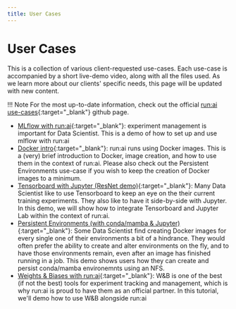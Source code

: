 ```yaml
---
title: User Cases
---
```

# User Cases

This is a collection of various client-requested use-cases. Each use-case is accompanied by a short live-demo video, along with all the files used. As we learn more about our clients' specific needs, this page will be updated with new content. 
  
 !!! Note
	For the most up-to-date information, check out the official [run:ai use-cases](https://github.com/run-ai/use-cases){:target="_blank"} github page.  
  
+ [MLflow with run:ai](https://github.com/run-ai/use-cases/tree/master/runai_mlflow_demo){:target="_blank"}: experiment management is important for Data Scientist. This is a demo of how to set up and use mlflow with run:ai  
+ [Docker intro](https://github.com/run-ai/use-cases/tree/master/runai_docker_intro){:target="_blank"}: run:ai runs using Docker images. This is a (very) brief introduction to Docker, image creation, and how to use them in the context of run:ai. Please also check out the Persistent Environments use-case if you wish to keep the creation of Docker images to a minimum.  
+ [Tensorboard with Jupyter (ResNet demo)](https://github.com/run-ai/use-cases/tree/master/runai_tensorboard_demo_with_resnet){:target="_blank"}: Many Data Scientist like to use Tensorboard to keep an eye on the their current training experiments. They also like to have it side-by-side with Jupyter. In this demo, we will show how to integrate Tensorboard and Jupyter Lab within the context of run:ai.  
+ [Persistent Environments (with conda/mamba & Jupyter)](https://github.com/run-ai/use-cases/tree/master/runai_persist_envs){:target="_blank"}: Some Data Scientist find creating Docker images for every single one of their environments a bit of a hindrance. They would often prefer the ability to create and alter environments on the fly, and to have those environments remain, even after an image has finished running in a job. This demo shows users how they can create and persist conda/mamba environemnts using an NFS.  
+ [Weights & Biases with run:ai](https://github.com/run-ai/use-cases/tree/master/runai_wandb){:target="_blank"}: W&B is one of the best (if not the best) tools for experiment tracking and management, which is why run:ai is proud to have them as an official partner. In this tutorial, we'll demo how to use W&B alongside run:ai
